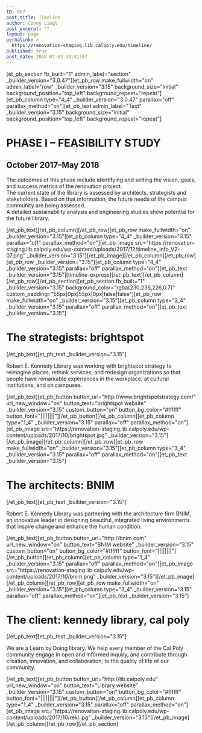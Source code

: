 ```yaml
---
ID: 887
post_title: Timeline
author: Conny Liegl
post_excerpt: ""
layout: page
permalink: >
  https://renovation-staging.lib.calpoly.edu/timeline/
published: true
post_date: 2018-07-02 14:41:07
---
```

[et_pb_section fb_built="1" admin_label="section" _builder_version="3.0.47"][et_pb_row make_fullwidth="on" admin_label="row" _builder_version="3.15" background_size="initial" background_position="top_left" background_repeat="repeat"][et_pb_column type="4_4" _builder_version="3.0.47" parallax="off" parallax_method="on"][et_pb_text admin_label="Text" _builder_version="3.15" background_size="initial" background_position="top_left" background_repeat="repeat"]<h1><strong>PHASE I </strong>– FEASIBILITY STUDY</h1>
<h2>October 2017–May 2018</h2>
<p>The outcomes of this phase include identifying and setting the vision, goals, and success metrics of the renovation project.<br />The current state of the library is assessed by architects, strategists <g class="gr_ gr_11 gr-alert gr_gramm gr_inline_cards gr_run_anim Punctuation only-ins replaceWithoutSep" id="11" data-gr-id="11">and</g> stakeholders. Based on that information, the future needs of the campus community are being assessed.<br />A detailed sustainability analysis and engineering studies show potential for the future library.</p>[/et_pb_text][/et_pb_column][/et_pb_row][et_pb_row make_fullwidth="on" _builder_version="3.15"][et_pb_column type="4_4" _builder_version="3.15" parallax="off" parallax_method="on"][et_pb_image src="https://renovation-staging.lib.calpoly.edu/wp-content/uploads/2017/12/timeline_info_V2-07.png" _builder_version="3.15"][/et_pb_image][/et_pb_column][/et_pb_row][et_pb_row _builder_version="3.15"][et_pb_column type="4_4" _builder_version="3.15" parallax="off" parallax_method="on"][et_pb_text _builder_version="3.15"][timeline-express][/et_pb_text][/et_pb_column][/et_pb_row][/et_pb_section][et_pb_section fb_built="1" _builder_version="3.15" background_color="rgba(230,236,226,0.7)" custom_padding="55px|0px|55px|0px|false|false"][et_pb_row make_fullwidth="on" _builder_version="3.15"][et_pb_column type="3_4" _builder_version="3.15" parallax="off" parallax_method="on"][et_pb_text _builder_version="3.15"]<h1>The strategists: <strong><g class="gr_ gr_7 gr-alert gr_spell gr_inline_cards gr_run_anim ContextualSpelling ins-del multiReplace" id="7" data-gr-id="7">brightspot</g></strong></h1>[/et_pb_text][et_pb_text _builder_version="3.15"]<p><span>Robert E. Kennedy Library was working with <g class="gr_ gr_3 gr-alert gr_spell gr_inline_cards gr_run_anim ContextualSpelling" id="3" data-gr-id="3"><g class="gr_ gr_4 gr-alert gr_gramm gr_inline_cards gr_run_anim Grammar only-ins doubleReplace replaceWithoutSep" id="4" data-gr-id="4">brightspot</g></g> strategy to reimagine places, rethink services, and redesign organizations so that people have remarkable experiences in the workplace, at cultural institutions, and on campuses.</span></p>[/et_pb_text][et_pb_button button_url="http://www.brightspotstrategy.com/" url_new_window="on" button_text="brightspot website" _builder_version="3.15" custom_button="on" button_bg_color="#ffffff" button_font="||||||||"][/et_pb_button][/et_pb_column][et_pb_column type="1_4" _builder_version="3.15" parallax="off" parallax_method="on"][et_pb_image src="https://renovation-staging.lib.calpoly.edu/wp-content/uploads/2017/10/brightspot.jpg" _builder_version="3.15"][/et_pb_image][/et_pb_column][/et_pb_row][et_pb_row make_fullwidth="on" _builder_version="3.15"][et_pb_column type="3_4" _builder_version="3.15" parallax="off" parallax_method="on"][et_pb_text _builder_version="3.15"]<h1>The architects: <strong>BNIM</strong></h1>[/et_pb_text][et_pb_text _builder_version="3.15"]<p><span>Robert E. Kennedy Library was partnering with the architecture firm BNIM, an innovative leader in designing beautiful, integrated living environments that inspire change and enhance the human condition.</span></p>[/et_pb_text][et_pb_button button_url="http://bnim.com" url_new_window="on" button_text="BNIM website" _builder_version="3.15" custom_button="on" button_bg_color="#ffffff" button_font="||||||||"][/et_pb_button][/et_pb_column][et_pb_column type="1_4" _builder_version="3.15" parallax="off" parallax_method="on"][et_pb_image src="https://renovation-staging.lib.calpoly.edu/wp-content/uploads/2017/10/bnim.png" _builder_version="3.15"][/et_pb_image][/et_pb_column][/et_pb_row][et_pb_row make_fullwidth="on" _builder_version="3.15"][et_pb_column type="3_4" _builder_version="3.15" parallax="off" parallax_method="on"][et_pb_text _builder_version="3.15"]<h1>The client: <strong><g class="gr_ gr_7 gr-alert gr_spell gr_inline_cards gr_run_anim ContextualSpelling ins-del multiReplace" id="7" data-gr-id="7">kennedy</g> library, cal poly</strong></h1>[/et_pb_text][et_pb_text _builder_version="3.15"]<p><span>We are a Learn by Doing library. We help every member of the Cal Poly community engage in open and informed inquiry, and contribute through creation, innovation, and collaboration, to the quality of life of our community.</span></p>[/et_pb_text][et_pb_button button_url="http://lib.calpoly.edu" url_new_window="on" button_text="Library website" _builder_version="3.15" custom_button="on" button_bg_color="#ffffff" button_font="||||||||"][/et_pb_button][/et_pb_column][et_pb_column type="1_4" _builder_version="3.15" parallax="off" parallax_method="on"][et_pb_image src="https://renovation-staging.lib.calpoly.edu/wp-content/uploads/2017/10/rekl.jpg" _builder_version="3.15"][/et_pb_image][/et_pb_column][/et_pb_row][/et_pb_section]